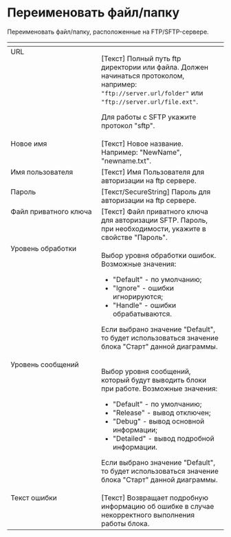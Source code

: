# Переименовать файл/папку

Переименовать файл/папку, расположенные на FTP/SFTP-сервере.

<table data-header-hidden><thead><tr><th width="278.55560302734375" valign="top"></th><th width="327" valign="top"></th></tr></thead><tbody><tr><td valign="top">URL</td><td valign="top"><p>[Текст] Полный путь ftp директории или файла. Должен начинаться протоколом, например: <code>"ftp://server.url/folder"</code> или <code>"ftp://server.url/file.ext"</code>. </p><p></p><p>Для работы с SFTP укажите протокол "sftp".</p></td></tr><tr><td valign="top">Новое имя</td><td valign="top">[Текст] Новое название. Например: "NewName", "newname.txt".</td></tr><tr><td valign="top">Имя пользователя</td><td valign="top">[Текст] Имя Пользователя для авторизации на ftp сервере.</td></tr><tr><td valign="top">Пароль</td><td valign="top">[Текст/SecureString] Пароль для авторизации на ftp сервере.</td></tr><tr><td valign="top">Файл приватного ключа</td><td valign="top">[Текст] Файл приватного ключа для авторизации SFTP. Пароль, при необходимости, укажите в свойстве "Пароль".</td></tr><tr><td valign="top">Уровень обработки</td><td valign="top"><p>Выбор уровня обработки ошибок. Возможные значения: </p><ul><li>"Default" - по умолчанию; </li><li>"Ignore" - ошибки игнорируются; </li><li>"Handle" - ошибки обрабатываются. </li></ul><p>Если выбрано значение "Default", то будет использоваться значение блока "Старт" данной диаграммы.</p></td></tr><tr><td valign="top">Уровень сообщений</td><td valign="top"><p>Выбор уровня сообщений, который будут выводить блоки при работе. Возможные значения: </p><ul><li>"Default" - по умолчанию; </li><li>"Release" - вывод отключен; </li><li>"Debug" - вывод основной информации; </li><li>"Detailed" - вывод подробной информации. </li></ul><p>Если выбрано значение "Default", то будет использоваться значение блока "Старт" данной диаграммы.</p></td></tr><tr><td valign="top">Текст ошибки</td><td valign="top">[Текст] Возвращает подробную информацию об ошибке в случае некорректного выполнения работы блока.</td></tr></tbody></table>

